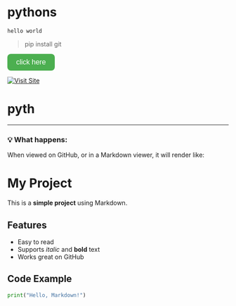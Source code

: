 # pythons
` hello world `
> pip install git
<a href="https://example.com" target="_blank">
  <button style="
    background-color:#4CAF50;
    border:none;
    color:white;
    padding:10px 20px;
    text-align:center;
    text-decoration:none;
    display:inline-block;
    font-size:16px;
    border-radius:8px;
    cursor:pointer;">
    click here
  </button>
</a>

[![Visit Site](https://img.shields.io/badge/Visit%20Site-28a745?style=for-the-badge)](https://example.com)

# pyth


---

### 💡 What happens:
When viewed on GitHub, or in a Markdown viewer, it will render like:

# My Project
This is a **simple project** using Markdown.

## Features
- Easy to read
- Supports *italic* and **bold** text
- Works great on GitHub

## Code Example
```python
print("Hello, Markdown!")

